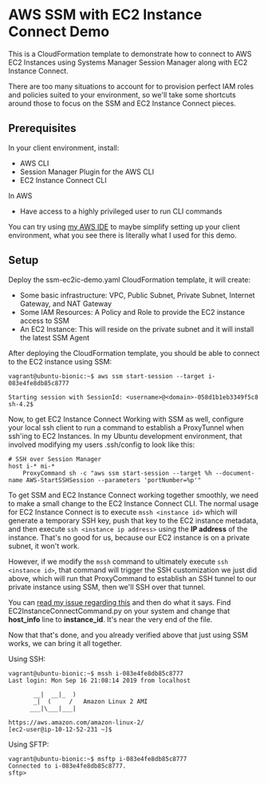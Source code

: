 # AWS SSM with EC2 Instance Connect Demo

This is a CloudFormation template to demonstrate how to connect to AWS EC2 Instances using Systems Manager Session Manager along with EC2 Instance Connect.

There are too many situations to account for to provision perfect IAM roles and policies suited to your environment, so we'll take some shortcuts around those to focus on the SSM and EC2 Instance Connect pieces.

## Prerequisites

In your client environment, install:
- AWS CLI
- Session Manager Plugin for the AWS CLI
- EC2 Instance Connect CLI

In AWS
- Have access to a highly privileged user to run CLI commands

You can try using [my AWS IDE](https://github.com/mjuettner/aws-ide) to maybe simplify setting up your client environment,  what you see there is literally what I used for this demo.

## Setup

Deploy the ssm-ec2ic-demo.yaml CloudFormation template, it will create:
  - Some basic infrastructure:  VPC, Public Subnet, Private Subnet, Internet Gateway, and NAT Gateway
  - Some IAM Resources: A Policy and Role to provide the EC2 instance access to SSM
  - An EC2 Instance: This will reside on the private subnet and it will install the latest SSM Agent

After deploying the CloudFormation template, you should be able to connect to the EC2 instance using SSM:
```
vagrant@ubuntu-bionic:~$ aws ssm start-session --target i-083e4fe8db85c8777

Starting session with SessionId: <username>@<domain>-058d1b1eb3349f5c8
sh-4.2$ 
```

Now, to get EC2 Instance Connect Working with SSM as well, configure your local ssh client to run a command to establish a ProxyTunnel when ssh'ing to EC2 Instances.  In my Ubuntu development environment, that involved modifying my users .ssh/config to look like this:
```
# SSH over Session Manager
host i-* mi-*
    ProxyCommand sh -c "aws ssm start-session --target %h --document-name AWS-StartSSHSession --parameters 'portNumber=%p'"
```

To get SSM and EC2 Instance Connect working together smoothly, we need to make a small change to the EC2 Instance Connect CLI.  The normal usage for EC2 Instance Connect is to execute `mssh <instance id>` which will generate a temporary SSH key, push that key to the EC2 instance metadata, and then execute `ssh <instance ip address>` using the **IP address** of the instance.  That's no good for us, because our EC2 instance is on a private subnet, it won't work.

However, if we modify the `mssh` command to ultimately execute `ssh <instance id>`, that command will trigger the SSH customization we just did above, which will run that ProxyCommand to establish an SSH tunnel to our private instance using SSM, then we'll SSH over that tunnel.

You can [read my issue regarding this](https://github.com/aws/aws-ec2-instance-connect-cli/issues/5) and then do what it says.  Find EC2InstanceConnectCommand.py on your system and change that **host_info** line to **instance_id**.  It's near the very end of the file.

Now that that's done, and you already verified above that just using SSM works, we can bring it all together.

Using SSH:
```
vagrant@ubuntu-bionic:~$ mssh i-083e4fe8db85c8777
Last login: Mon Sep 16 21:08:14 2019 from localhost

       __|  __|_  )
       _|  (     /   Amazon Linux 2 AMI
      ___|\___|___|

https://aws.amazon.com/amazon-linux-2/
[ec2-user@ip-10-12-52-231 ~]$
```

Using SFTP:
```
vagrant@ubuntu-bionic:~$ msftp i-083e4fe8db85c8777
Connected to i-083e4fe8db85c8777.
sftp> 
```